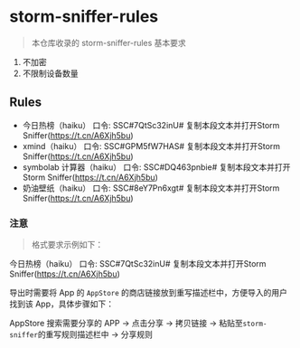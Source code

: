 # storm-sniffer-rules
>本仓库收录的 storm-sniffer-rules 基本要求
1. 不加密
2. 不限制设备数量

## Rules

- 今日热榜（haiku） 口令: SSC#7QtSc32inU# 复制本段文本并打开Storm Sniffer(https://t.cn/A6Xjh5bu)
- xmind（haiku） 口令: SSC#GPM5fW7HAS# 复制本段文本并打开Storm Sniffer(https://t.cn/A6Xjh5bu)
- symbolab 计算器（haiku） 口令: SSC#DQ463pnbie# 复制本段文本并打开Storm Sniffer(https://t.cn/A6Xjh5bu)
- 奶油壁纸（haiku） 口令: SSC#8eY7Pn6xgt# 复制本段文本并打开Storm Sniffer(https://t.cn/A6Xjh5bu)





### 注意

>格式要求示例如下：

今日热榜（haiku） 口令: SSC#7QtSc32inU# 复制本段文本并打开Storm Sniffer(https://t.cn/A6Xjh5bu)

导出时需要将 App 的 `AppStore` 的商店链接放到重写描述栏中，方便导入的用户找到该 App，具体步骤如下：

AppStore 搜索需要分享的 APP -> 点击分享 -> 拷贝链接 -> 粘贴至`storm-sniffer`的重写规则描述栏中 -> 分享规则
